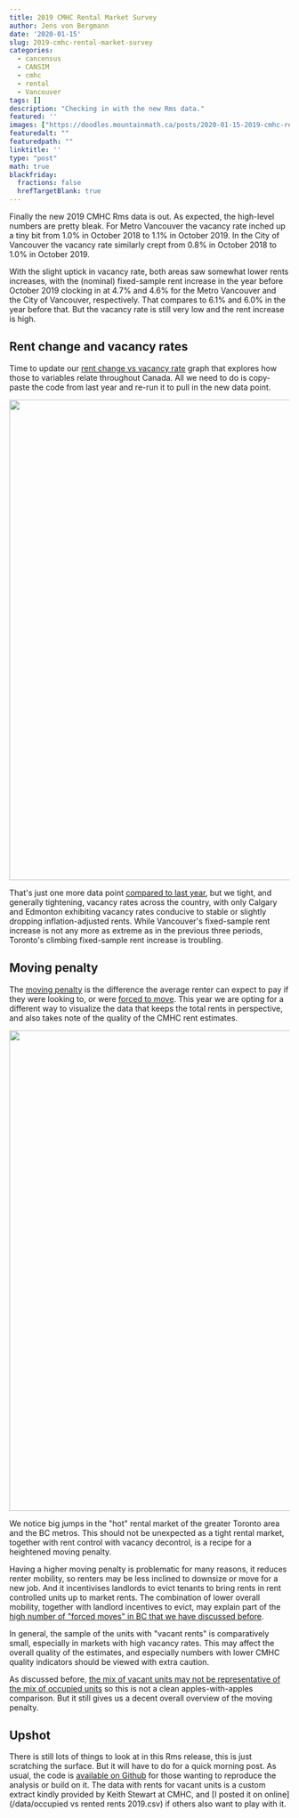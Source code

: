 ```yaml
---
title: 2019 CMHC Rental Market Survey
author: Jens von Bergmann
date: '2020-01-15'
slug: 2019-cmhc-rental-market-survey
categories:
  - cancensus
  - CANSIM
  - cmhc
  - rental
  - Vancouver
tags: []
description: "Checking in with the new Rms data."
featured: ''
images: ["https://doodles.mountainmath.ca/posts/2020-01-15-2019-cmhc-rental-market-survey_files/figure-html/moving-penalty-2019-1.png"]
featuredalt: ""
featuredpath: ""
linktitle: ''
type: "post"
math: true
blackfriday:
  fractions: false
  hrefTargetBlank: true
---
```







Finally the new 2019 CMHC Rms data is out. As expected, the high-level numbers are pretty bleak. For Metro Vancouver the vacancy rate inched up a tiny bit from 1.0% in October 2018 to 1.1% in October 2019. In the City of Vancouver the vacancy rate similarly crept from 0.8% in October 2018 to 1.0% in October 2019.

With the slight uptick in vacancy rate, both areas saw somewhat lower rents increases, with the (nominal) fixed-sample rent increase in the year before October 2019 clocking in at  4.7% and 4.6% for the Metro Vancouver and the City of Vancouver, respectively. That compares to 6.1% and 6.0% in the year before that. But the vacancy rate is still very low and the rent increase is high.


## Rent change and vacancy rates
Time to update our [rent change vs vacancy rate](https://doodles.mountainmath.ca/blog/2018/11/28/vacancy-rate-and-rent-change/) graph that explores how those to variables relate throughout Canada. All we need to do is copy-paste the code from last year and re-run it to pull in the new data point.

<img src="/posts/2020-01-15-2019-cmhc-rental-market-survey_files/figure-html/vacancy-rent-change-2019-1.png" width="864" />

That's just one more data point [compared to last year](https://doodles.mountainmath.ca/blog/2018/11/28/vacancy-rate-and-rent-change/), but we tight, and generally tightening, vacancy rates across the country, with only Calgary and Edmonton exhibiting vacancy rates conducive to stable or slightly dropping inflation-adjusted rents. While Vancouver's fixed-sample rent increase is not any more as extreme as in the previous three periods, Toronto's climbing fixed-sample rent increase is troubling. 

## Moving penalty
The [moving penalty](https://doodles.mountainmath.ca/blog/2018/11/28/moving-penalty/) is the difference the average renter can expect to pay if they were looking to, or were [forced to move](https://doodles.mountainmath.ca/blog/2019/11/23/canadian-housing-survey-a-first-look/). This year we are opting for a different way to visualize the data that keeps the total rents in perspective, and also takes note of the quality of the CMHC rent estimates.

<img src="/posts/2020-01-15-2019-cmhc-rental-market-survey_files/figure-html/moving-penalty-2019-1.png" width="864" />

We notice big jumps in the "hot" rental market of the greater Toronto area and the BC metros. This should not be unexpected as a tight rental market, together with rent control with vacancy decontrol, is a recipe for a heightened moving penalty. 

Having a higher moving penalty is problematic for many reasons, it reduces renter mobility, so renters may be less inclined to downsize or move for a new job. And it incentivises landlords to evict tenants to bring rents in rent controlled units up to market rents. The combination of lower overall mobility, together with landlord incentives to evict, may explain part of the [high number of "forced moves" in BC that we have discussed before](https://doodles.mountainmath.ca/blog/2019/11/23/canadian-housing-survey-a-first-look/).

In general, the sample of the units with "vacant rents" is comparatively small, especially in markets with high vacancy rates. This may affect the overall quality of the estimates, and especially numbers with lower CMHC quality indicators should be viewed with extra caution.

As discussed before, [the mix of vacant units may not be representative of the mix of occupied units](https://doodles.mountainmath.ca/blog/2019/10/16/rents-and-vacancy-rates/) so this is not a clean apples-with-apples comparison. But it still gives us a decent overall overview of the moving penalty.

## Upshot
There is still lots of things to look at in this Rms release, this is just scratching the surface. But it will have to do for a quick morning post. As usual, the code is [available on Github](https://github.com/mountainMath/doodles/blob/master/content/posts/2020-01-15-2019-cmhc-rental-market-survey.Rmarkdown) for those wanting to reproduce the analysis or build on it. The data with rents for vacant units is a custom extract kindly provided by Keith Stewart  at CMHC, and [I posted it on online](/data/occupied vs rented rents 2019.csv) if others also want to play with it.
